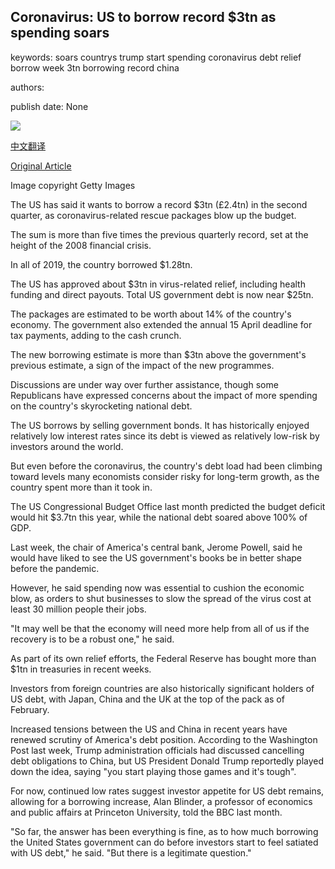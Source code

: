 ## Coronavirus: US to borrow record $3tn as spending soars

keywords: soars countrys trump start spending coronavirus debt relief borrow week 3tn borrowing record china

authors: 

publish date: None

![](https://ichef.bbci.co.uk/news/1024/branded_news/16D1D/production/_111996439_gettyimages-1207342530.jpg)

[中文翻译](Coronavirus%3A%20US%20to%20borrow%20record%20%243tn%20as%20spending%20soars_zh.md)

[Original Article](https://www.bbc.com/news/business-52537938)

Image copyright Getty Images

The US has said it wants to borrow a record $3tn (£2.4tn) in the second quarter, as coronavirus-related rescue packages blow up the budget.

The sum is more than five times the previous quarterly record, set at the height of the 2008 financial crisis.

In all of 2019, the country borrowed $1.28tn.

The US has approved about $3tn in virus-related relief, including health funding and direct payouts. Total US government debt is now near $25tn.

The packages are estimated to be worth about 14% of the country's economy. The government also extended the annual 15 April deadline for tax payments, adding to the cash crunch.

The new borrowing estimate is more than $3tn above the government's previous estimate, a sign of the impact of the new programmes.

Discussions are under way over further assistance, though some Republicans have expressed concerns about the impact of more spending on the country's skyrocketing national debt.

The US borrows by selling government bonds. It has historically enjoyed relatively low interest rates since its debt is viewed as relatively low-risk by investors around the world.

But even before the coronavirus, the country's debt load had been climbing toward levels many economists consider risky for long-term growth, as the country spent more than it took in.

The US Congressional Budget Office last month predicted the budget deficit would hit $3.7tn this year, while the national debt soared above 100% of GDP.

Last week, the chair of America's central bank, Jerome Powell, said he would have liked to see the US government's books be in better shape before the pandemic.

However, he said spending now was essential to cushion the economic blow, as orders to shut businesses to slow the spread of the virus cost at least 30 million people their jobs.

"It may well be that the economy will need more help from all of us if the recovery is to be a robust one," he said.

As part of its own relief efforts, the Federal Reserve has bought more than $1tn in treasuries in recent weeks.

Investors from foreign countries are also historically significant holders of US debt, with Japan, China and the UK at the top of the pack as of February.

Increased tensions between the US and China in recent years have renewed scrutiny of America's debt position. According to the Washington Post last week, Trump administration officials had discussed cancelling debt obligations to China, but US President Donald Trump reportedly played down the idea, saying "you start playing those games and it's tough".

For now, continued low rates suggest investor appetite for US debt remains, allowing for a borrowing increase, Alan Blinder, a professor of economics and public affairs at Princeton University, told the BBC last month.

"So far, the answer has been everything is fine, as to how much borrowing the United States government can do before investors start to feel satiated with US debt," he said. "But there is a legitimate question."